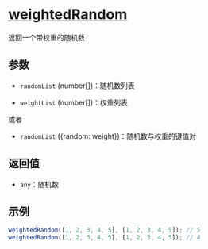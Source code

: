 # [weightedRandom](../../../src/random//weightedrandom.ts)

返回一个带权重的随机数

## 参数

- `randomList` (number[])：随机数列表

- `weightList` (number[])：权重列表

或者

- `randomList` ({random: weight})：随机数与权重的键值对

## 返回值

- `any`：随机数

## 示例

```js
weightedRandom([1, 2, 3, 4, 5], [1, 2, 3, 4, 5]); // 5
weightedRandom([1, 2, 3, 4, 5], [1, 2, 3, 4, 5]); // 4
```
